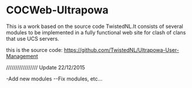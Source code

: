 # COCWeb-Ultrapowa

This is a work based on the source code TwistedNL.It consists of several modules to be implemented in a fully functional web site for clash of clans that use UCS servers.

this is the source code: https://github.com/TwistedNL/Ultrapowa-User-Management

/////////////////
Update 22/12/2015

-Add new modules
--Fix modules, etc...
